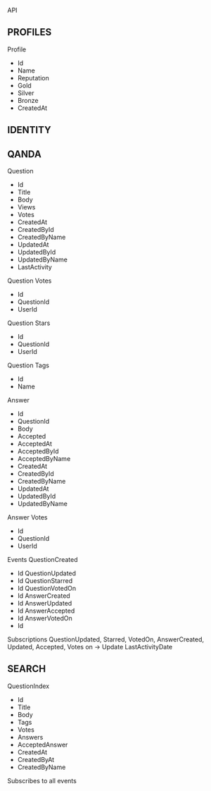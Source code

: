 API

PROFILES
-------
Profile
 - Id
 - Name
 - Reputation
 - Gold
 - Silver
 - Bronze
 - CreatedAt

IDENTITY
--------

QANDA
-----
Question
 - Id
 - Title
 - Body
 - Views
 - Votes
 - CreatedAt
 - CreatedById
 - CreatedByName
 - UpdatedAt
 - UpdatedById
 - UpdatedByName
 - LastActivity

Question Votes
 - Id
 - QuestionId
 - UserId

Question Stars
 - Id
 - QuestionId
 - UserId

Question Tags
 - Id
 - Name

Answer
 - Id
 - QuestionId
 - Body
 - Accepted
 - AcceptedAt
 - AcceptedById
 - AcceptedByName
 - CreatedAt
 - CreatedById
 - CreatedByName
 - UpdatedAt
 - UpdatedById
 - UpdatedByName

Answer Votes
 - Id
 - QuestionId
 - UserId

Events
QuestionCreated
 - Id
QuestionUpdated
 - Id
QuestionStarred
 - Id
QuestionVotedOn
 - Id
AnswerCreated
 - Id
AnswerUpdated
 - Id
AnswerAccepted
 - Id
AnswerVotedOn
 - Id

Subscriptions
 QuestionUpdated, Starred, VotedOn, AnswerCreated, Updated, Accepted, Votes on -> Update LastActivityDate

SEARCH
------
QuestionIndex
 - Id
 - Title
 - Body
 - Tags
 - Votes
 - Answers
 - AcceptedAnswer
 - CreatedAt
 - CreatedByAt
 - CreatedByName

Subscribes to all events